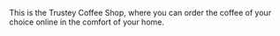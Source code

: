 This is the Trustey Coffee Shop, where you can order the coffee of your choice online in the comfort of your home.
